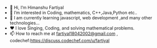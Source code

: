 - 👋 Hi, I’m Himanshu Fartiyal
- 👀 I’m interested in Coding, mathematics, C++,Java,Python etc..
- 🌱 I am currently learning javascript, web development ,and many other technologies...
- ❤️ I love Singing, Coding, and solving mathematical problems.
- 📫 How to reach me at fartiyal18042002@gmail.com , codechef:https://discuss.codechef.com/u/fartiyal

<!---
fartiyal/fartiyal is a ✨ special ✨ repository because its `README.md` (this file) appears on your GitHub profile.
You can click the Preview link to take a look at your changes.
--->
